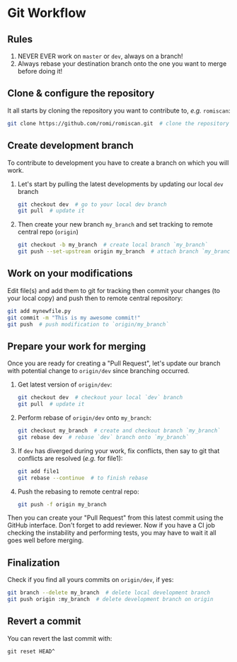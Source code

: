 # Git Workflow

## Rules

1. NEVER EVER work on `master` or `dev`, always on a branch!
2. Always rebase your destination branch onto the one you want to merge before doing it!


## Clone & configure the repository
It all starts by cloning the repository you want to contribute to, *e.g.* `romiscan`:
```bash
git clone https://github.com/romi/romiscan.git  # clone the repository
```


## Create development branch
To contribute to development you have to create a branch on which you will work.

1. Let's start by pulling the latest developments by updating our local `dev` branch
    ```bash
    git checkout dev  # go to your local dev branch
    git pull  # update it
    ```
2. Then create your new branch `my_branch` and set tracking to remote central repo (`origin`)
    ```bash
    git checkout -b my_branch  # create local branch `my_branch`
    git push --set-upstream origin my_branch  # attach branch `my_branch` to `origin/my_branch`
    ```


## Work on your modifications
Edit file(s) and add them to git for tracking then commit your changes (to your local copy) and push then to remote central repository: 
```bash
git add mynewfile.py
git commit -m "This is my awesome commit!"
git push  # push modification to `origin/my_branch`
```


## Prepare your work for merging
Once you are ready for creating a "Pull Request", let's update our branch with potential change to `origin/dev` since branching occurred.

1. Get latest version of `origin/dev`:
    ```bash
    git checkout dev  # checkout your local `dev` branch
    git pull  # update it
    ```
2. Perform rebase of `origin/dev` onto `my_branch`:
    ```bash
    git checkout my_branch  # create and checkout branch `my_branch`
    git rebase dev  # rebase `dev` branch onto `my_branch`
    ```
3.  If `dev` has diverged during your work, fix conflicts, then say to git that conflicts are resolved (*e.g.* for file1):
    ```bash
    git add file1
    git rebase --continue  # to finish rebase
    ```
4. Push the rebasing to remote central repo:
    ```bash
    git push -f origin my_branch
    ```

Then you can create your "Pull Request" from this latest commit using the GitHub interface.
Don't forget to add reviewer.
Now if you have a CI job checking the instability and performing tests, you may have to wait it all goes well before merging.


## Finalization
Check if you find all yours commits on `origin/dev`, if yes:
```bash
git branch --delete my_branch  # delete local development branch
git push origin :my_branch  # delete development branch on origin
```

## Revert a commit
You can revert the last commit with:
```bahs
git reset HEAD^
```